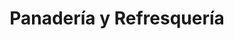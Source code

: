 ---
title: "Panadería y Refresquería"
url: /la-chorrera/panaderia-y-refresqueria/
shop: panadería
---
